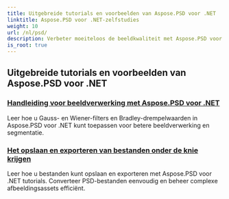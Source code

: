 ```yaml
---
title: Uitgebreide tutorials en voorbeelden van Aspose.PSD voor .NET
linktitle: Aspose.PSD voor .NET-zelfstudies
weight: 10
url: /nl/psd/
description: Verbeter moeiteloos de beeldkwaliteit met Aspose.PSD voor .NET-zelfstudies. Beheers beeldverwerking, PSD-bestandsmanipulatie, tekst- en lettertypeverwerking en meer.
is_root: true
---
```

## Uitgebreide tutorials en voorbeelden van Aspose.PSD voor .NET 
### [Handleiding voor beeldverwerking met Aspose.PSD voor .NET](./guide-image-processing/)
Leer hoe u Gauss- en Wiener-filters en Bradley-drempelwaarden in Aspose.PSD voor .NET kunt toepassen voor betere beeldverwerking en segmentatie.
### [Het opslaan en exporteren van bestanden onder de knie krijgen](./mastering-file-saving-and-exporting/)
Leer hoe u bestanden kunt opslaan en exporteren met Aspose.PSD voor .NET tutorials. Converteer PSD-bestanden eenvoudig en beheer complexe afbeeldingsassets efficiënt.